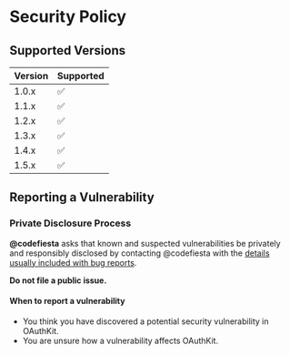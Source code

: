 # Security Policy

## Supported Versions

| Version | Supported          |
| ------- | ------------------ |
| 1.0.x   | :white_check_mark: |
| 1.1.x   | :white_check_mark: |
| 1.2.x   | :white_check_mark: |
| 1.3.x   | :white_check_mark: |
| 1.4.x   | :white_check_mark: |
| 1.5.x   | :white_check_mark: |

## Reporting a Vulnerability

### Private Disclosure Process

**@codefiesta** asks that known and suspected vulnerabilities be privately and responsibly disclosed by contacting @codefiesta
with the [details usually included with bug reports][issue-template].

**Do not file a public issue.**

#### When to report a vulnerability

* You think you have discovered a potential security vulnerability in OAuthKit.
* You are unsure how a vulnerability affects OAuthKit.

[issue-template]: https://github.com/codefiesta/OAuthKit/blob/main/.github/ISSUE_TEMPLATE/bug_report.md
  
